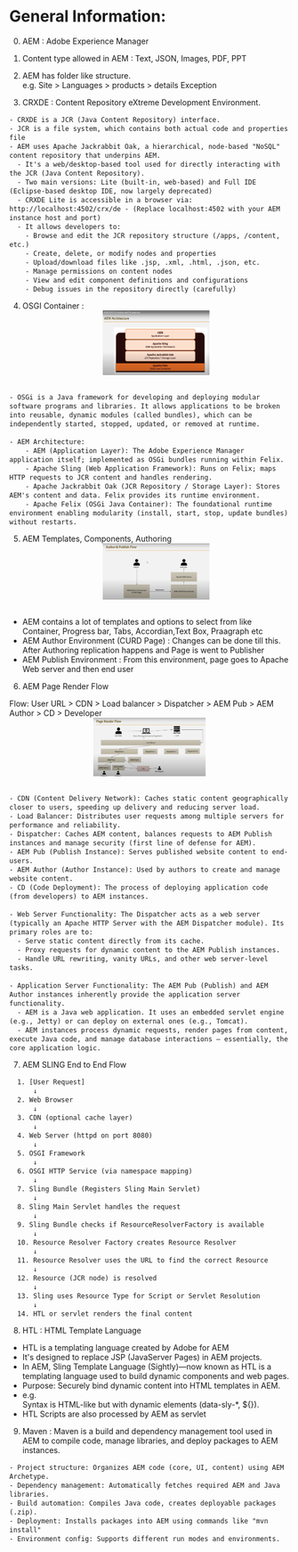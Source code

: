 # General Information:

0. AEM : Adobe Experience Manager
1. Content type allowed in AEM : Text, JSON, Images, PDF, PPT
2. AEM has folder like structure.  
   e.g. Site > Languages > products > details Exception

3. CRXDE : Content Repository eXtreme Development Environment.

```
- CRXDE is a JCR (Java Content Repository) interface.
- JCR is a file system, which contains both actual code and properties file
- AEM uses Apache Jackrabbit Oak, a hierarchical, node-based "NoSQL" content repository that underpins AEM.
  - It's a web/desktop-based tool used for directly interacting with the JCR (Java Content Repository).
  - Two main versions: Lite (built-in, web-based) and Full IDE (Eclipse-based desktop IDE, now largely deprecated)
  - CRXDE Lite is accessible in a browser via: http://localhost:4502/crx/de - (Replace localhost:4502 with your AEM instance host and port)
  - It allows developers to:
    - Browse and edit the JCR repository structure (/apps, /content, etc.)
    - Create, delete, or modify nodes and properties
    - Upload/download files like .jsp, .xml, .html, .json, etc.
    - Manage permissions on content nodes
    - View and edit component definitions and configurations
    - Debug issues in the repository directly (carefully)
```

4. OSGI Container :
   <img src="../Images/AEM_Architecture.png" alt="AEM Architecture" width="40%" style="display: block; margin: auto;">
   <br>

```
- OSGi is a Java framework for developing and deploying modular software programs and libraries. It allows applications to be broken into reusable, dynamic modules (called bundles), which can be independently started, stopped, updated, or removed at runtime.

- AEM Architecture:
    - AEM (Application Layer): The Adobe Experience Manager application itself; implemented as OSGi bundles running within Felix.
    - Apache Sling (Web Application Framework): Runs on Felix; maps HTTP requests to JCR content and handles rendering.
    - Apache Jackrabbit Oak (JCR Repository / Storage Layer): Stores AEM's content and data. Felix provides its runtime environment.
    - Apache Felix (OSGi Java Container): The foundational runtime environment enabling modularity (install, start, stop, update bundles) without restarts.
```

5. AEM Templates, Components, Authoring
   <img src="../Images/AEM_Author_and Publish_Flow.png" alt="AEM_Author_and Publish_Flow.png" width="40%" style="display: block; margin: auto;">
   <br>

-   AEM contains a lot of templates and options to select from like Container, Progress bar, Tabs, Accordian,Text Box, Praagraph etc
-   AEM Author Environment (CURD Page) : Changes can be done till this. After Authoring replication happens and Page is went to Publisher
-   AEM Publish Environment : From this environment, page goes to Apache Web server and then end user

6. AEM Page Render Flow

Flow: User URL > CDN > Load balancer > Dispatcher > AEM Pub > AEM Author > CD > Developer
<img src="../Images/AEM_Page_Render_Flow.png" alt="AEM_Page_Render_Flow.png" width="40%" style="display: block; margin: auto;">
<br>

```
- CDN (Content Delivery Network): Caches static content geographically closer to users, speeding up delivery and reducing server load.
- Load Balancer: Distributes user requests among multiple servers for performance and reliability.
- Dispatcher: Caches AEM content, balances requests to AEM Publish instances and manage security (first line of defense for AEM).
- AEM Pub (Publish Instance): Serves published website content to end-users.
- AEM Author (Author Instance): Used by authors to create and manage website content.
- CD (Code Deployment): The process of deploying application code (from developers) to AEM instances.

- Web Server Functionality: The Dispatcher acts as a web server (typically an Apache HTTP Server with the AEM Dispatcher module). Its primary roles are to:
  - Serve static content directly from its cache.
  - Proxy requests for dynamic content to the AEM Publish instances.
  - Handle URL rewriting, vanity URLs, and other web server-level tasks.

- Application Server Functionality: The AEM Pub (Publish) and AEM Author instances inherently provide the application server functionality.
  - AEM is a Java web application. It uses an embedded servlet engine (e.g., Jetty) or can deploy on external ones (e.g., Tomcat).
  - AEM instances process dynamic requests, render pages from content, execute Java code, and manage database interactions – essentially, the core application logic.
```

7. AEM SLING End to End Flow

```
  1. [User Request]
      ↓
  2. Web Browser
      ↓
  3. CDN (optional cache layer)
      ↓
  4. Web Server (httpd on port 8080)
      ↓
  5. OSGI Framework
      ↓
  6. OSGI HTTP Service (via namespace mapping)
      ↓
  7. Sling Bundle (Registers Sling Main Servlet)
      ↓
  8. Sling Main Servlet handles the request
      ↓
  9. Sling Bundle checks if ResourceResolverFactory is available
      ↓
  10. Resource Resolver Factory creates Resource Resolver
      ↓
  11. Resource Resolver uses the URL to find the correct Resource
      ↓
  12. Resource (JCR node) is resolved
      ↓
  13. Sling uses Resource Type for Script or Servlet Resolution
      ↓
  14. HTL or servlet renders the final content

```

8. HTL : HTML Template Language

-   HTL is a templating language created by Adobe for AEM
-   It's designed to replace JSP (JavaServer Pages) in AEM projects.
-   In AEM, Sling Template Language (Sightly)—now known as HTL is a templating language used to build dynamic components and web pages.
-   Purpose: Securely bind dynamic content into HTML templates in AEM.
-   e.g. <div data-sly-test="${user.loggedIn}">
    Syntax is HTML-like but with dynamic elements (data-sly-\*, ${}).
-   HTL Scripts are also processed by AEM as servlet

9. Maven :
   Maven is a build and dependency management tool used in AEM to compile code, manage libraries, and deploy packages to AEM instances.

```
- Project structure: Organizes AEM code (core, UI, content) using AEM Archetype.
- Dependency management: Automatically fetches required AEM and Java libraries.
- Build automation: Compiles Java code, creates deployable packages (.zip).
- Deployment: Installs packages into AEM using commands like "mvn install"
- Environment config: Supports different run modes and environments.
```
